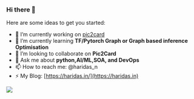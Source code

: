 ### Hi there 👋

<!--
**haridas/haridas** is a ✨ _special_ ✨ repository because its `README.md` (this file) appears on your GitHub profile.
-->

Here are some ideas to get you started:

- 🔭 I’m currently working on [pic2card](https://github.com/microsoft/AdaptiveCards/tree/main/source/pic2card)
- 🌱 I’m currently learning **TF/Pytorch Graph or Graph based inference Optimisation**
- 👯 I’m looking to collaborate on **Pic2Card**
- 💬 Ask me about **python,AI/ML,SOA, and DevOps**
- 📫 How to reach me: @haridas_n
- ⚡ My Blog: [https://haridas.in/](https://haridas.in)

<p> <img align="centre" src="https://github-readme-stats.vercel.app/api?username=haridas&show_icons=true&locale=en" /> </p>
